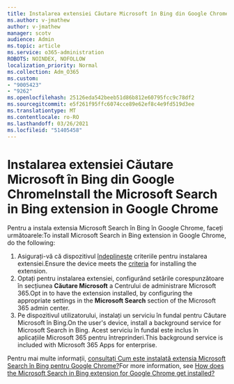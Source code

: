 ```yaml
---
title: Instalarea extensiei Căutare Microsoft în Bing din Google Chrome
ms.author: v-jmathew
author: v-jmathew
manager: scotv
audience: Admin
ms.topic: article
ms.service: o365-administration
ROBOTS: NOINDEX, NOFOLLOW
localization_priority: Normal
ms.collection: Adm_O365
ms.custom:
- "9005423"
- "9262"
ms.openlocfilehash: 25126eda542beeb51d86b812e60795fcc9c78df2
ms.sourcegitcommit: e5f261f95ffc6074cce89e62ef8c4e9fd519d3ee
ms.translationtype: MT
ms.contentlocale: ro-RO
ms.lasthandoff: 03/26/2021
ms.locfileid: "51405458"
---
```

# <a name="install-the-microsoft-search-in-bing-extension-in-google-chrome"></a><span data-ttu-id="ef1be-102">Instalarea extensiei Căutare Microsoft în Bing din Google Chrome</span><span class="sxs-lookup"><span data-stu-id="ef1be-102">Install the Microsoft Search in Bing extension in Google Chrome</span></span>

<span data-ttu-id="ef1be-103">Pentru a instala extensia Microsoft Search în Bing în Google Chrome, faceți următoarele:</span><span class="sxs-lookup"><span data-stu-id="ef1be-103">To install Microsoft Search in Bing extension in Google Chrome, do the following:</span></span>

1. <span data-ttu-id="ef1be-104">Asigurați-vă că dispozitivul [îndeplinește](https://go.microsoft.com/fwlink/?linkid=2152236) criteriile pentru instalarea extensiei.</span><span class="sxs-lookup"><span data-stu-id="ef1be-104">Ensure the device meets the [criteria](https://go.microsoft.com/fwlink/?linkid=2152236) for installing the extension.</span></span>
2. <span data-ttu-id="ef1be-105">Optați pentru instalarea extensiei, configurând setările corespunzătoare în secțiunea **Căutare Microsoft** a Centrului de administrare Microsoft 365.</span><span class="sxs-lookup"><span data-stu-id="ef1be-105">Opt in to have the extension installed, by configuring the appropriate settings in the **Microsoft Search** section of the Microsoft 365 admin center.</span></span>
3. <span data-ttu-id="ef1be-106">Pe dispozitivul utilizatorului, instalați un serviciu în fundal pentru Căutare Microsoft în Bing.</span><span class="sxs-lookup"><span data-stu-id="ef1be-106">On the user's device, install a background service for Microsoft Search in Bing.</span></span> <span data-ttu-id="ef1be-107">Acest serviciu în fundal este inclus în aplicațiile Microsoft 365 pentru întreprinderi.</span><span class="sxs-lookup"><span data-stu-id="ef1be-107">This background service is included with Microsoft 365 Apps for enterprise.</span></span>

<span data-ttu-id="ef1be-108">Pentru mai multe informații, [consultați Cum este instalată extensia Microsoft Search în Bing pentru Google Chrome?](https://go.microsoft.com/fwlink/?linkid=2150992)</span><span class="sxs-lookup"><span data-stu-id="ef1be-108">For more information, see [How does the Microsoft Search in Bing extension for Google Chrome get installed?](https://go.microsoft.com/fwlink/?linkid=2150992)</span></span>
